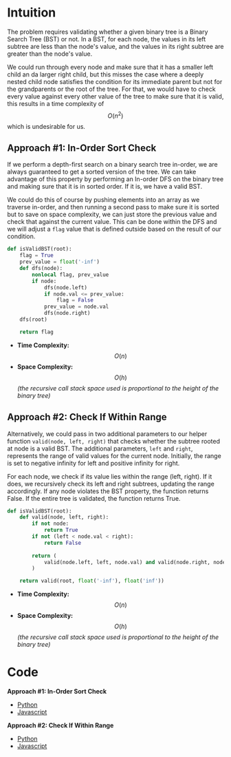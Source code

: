 # Intuition

The problem requires validating whether a given binary tree is a Binary Search Tree (BST) or not. In a BST, for each node, the values in its left subtree are less than the node's value, and the values in its right subtree are greater than the node's value.

We could run through every node and make sure that it has a smaller left child an da larger right child, but this misses the case where a deeply nested child node satisfies the condition for its immediate parent but not for the grandparents or the root of the tree. For that, we would have to check every value against every other value of the tree to make sure that it is valid, this results in a time complexity of $$O(n^2)$$ which is undesirable for us.

## Approach #1: In-Order Sort Check

If we perform a depth-first search on a binary search tree in-order, we are always guaranteed to get a sorted version of the tree. We can take advantage of this property by performing an In-order DFS on the binary tree and making sure that it is in sorted order. If it is, we have a valid BST.

We could do this of course by pushing elements into an array as we traverse in-order, and then running a second pass to make sure it is sorted but to save on space complexity, we can just store the previous value and check that against the current value. This can be done within the DFS and we will adjust a `flag` value that is defined outside based on the result of our condition.

```py
def isValidBST(root):
    flag = True
    prev_value = float('-inf')
    def dfs(node):
        nonlocal flag, prev_value
        if node:
            dfs(node.left)
            if node.val <= prev_value:
                flag = False
            prev_value = node.val
            dfs(node.right)
    dfs(root)

    return flag
```

- **Time Complexity:** $$O(n)$$
- **Space Complexity:** $$O(h)$$ *(the recursive call stack space used is proportional to the height of the binary tree)*

## Approach #2: Check If Within Range

Alternatively, we could pass in two additional parameters to our helper function `valid(node, left, right)` that checks whether the subtree rooted at node is a valid BST. The additional parameters, `left` and `right`, represents the range of valid values for the current node. Initially, the range is set to negative infinity for left and positive infinity for right.

For each node, we check if its value lies within the range (left, right). If it does, we recursively check its left and right subtrees, updating the range accordingly. If any node violates the BST property, the function returns False. If the entire tree is validated, the function returns True.

```py
def isValidBST(root):
    def valid(node, left, right):
        if not node:
            return True
        if not (left < node.val < right):
            return False
        
        return (
            valid(node.left, left, node.val) and valid(node.right, node.val, right)
        )

    return valid(root, float('-inf'), float('inf'))
```

- **Time Complexity:** $$O(n)$$
- **Space Complexity:** $$O(h)$$ *(the recursive call stack space used is proportional to the height of the binary tree)*

# Code

**Approach #1: In-Order Sort Check**
- [Python](solution1.py)
- [Javascript](solution1.js)

**Approach #2: Check If Within Range**
- [Python](solution2.py)
- [Javascript](solution2.js)
